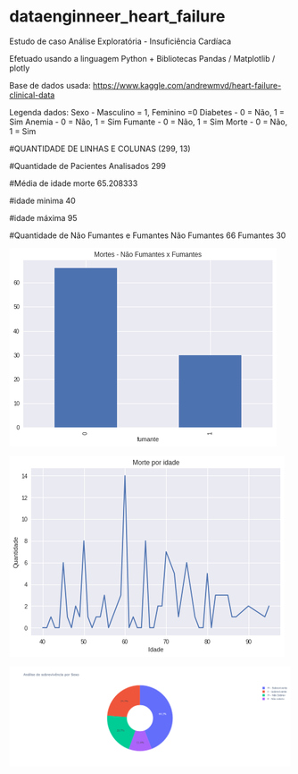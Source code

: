 # dataenginneer_heart_failure
Estudo de caso Análise Exploratória - Insuficiência Cardíaca

Efetuado usando a linguagem Python + Bibliotecas Pandas / Matplotlib / plotly


Base de dados usada: https://www.kaggle.com/andrewmvd/heart-failure-clinical-data

Legenda dados:
Sexo - Masculino = 1, Feminino =0
Diabetes - 0 = Não, 1 = Sim
Anemia - 0 = Não, 1 = Sim
Fumante - 0 = Não, 1 = Sim
Morte - 0 = Não, 1 = Sim

#QUANTIDADE DE LINHAS E COLUNAS
(299, 13)

#Quantidade de Pacientes Analisados
299

#Média de idade morte
65.208333

#idade minima
40

#idade máxima
95

#Quantidade de Não Fumantes e Fumantes
Não Fumantes    66
Fumantes    30

![Screenshot 1](images/newplot3.png)

![Screenshot 2](images/newplot2.png)

![Screenshot 3](images/newplot.png)
